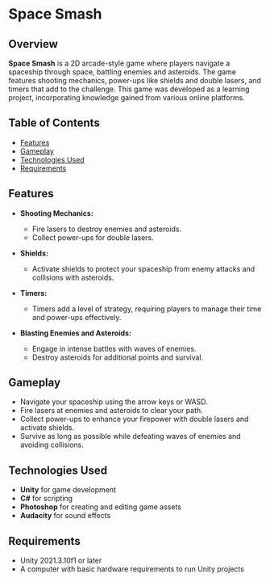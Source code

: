 # Space Smash

## Overview

**Space Smash** is a 2D arcade-style game where players navigate a spaceship through space, battling enemies and asteroids. The game features shooting mechanics, power-ups like shields and double lasers, and timers that add to the challenge. This game was developed as a learning project, incorporating knowledge gained from various online platforms.

## Table of Contents

- [Features](#features)
- [Gameplay](#gameplay)
- [Technologies Used](#technologies-used)
- [Requirements](#requirements)

## Features

- **Shooting Mechanics:**
  - Fire lasers to destroy enemies and asteroids.
  - Collect power-ups for double lasers.

- **Shields:**
  - Activate shields to protect your spaceship from enemy attacks and collisions with asteroids.

- **Timers:**
  - Timers add a level of strategy, requiring players to manage their time and power-ups effectively.

- **Blasting Enemies and Asteroids:**
  - Engage in intense battles with waves of enemies.
  - Destroy asteroids for additional points and survival.

## Gameplay

- Navigate your spaceship using the arrow keys or WASD.
- Fire lasers at enemies and asteroids to clear your path.
- Collect power-ups to enhance your firepower with double lasers and activate shields.
- Survive as long as possible while defeating waves of enemies and avoiding collisions.

## Technologies Used

- **Unity** for game development
- **C#** for scripting
- **Photoshop** for creating and editing game assets
- **Audacity** for sound effects

## Requirements

- Unity 2021.3.10f1 or later
- A computer with basic hardware requirements to run Unity projects

